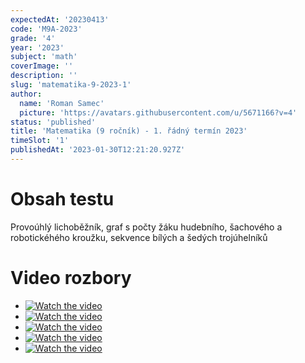 ```yaml
---
expectedAt: '20230413'
code: 'M9A-2023'
grade: '4'
year: '2023'
subject: 'math'
coverImage: ''
description: ''
slug: 'matematika-9-2023-1'
author:
  name: 'Roman Samec'
  picture: 'https://avatars.githubusercontent.com/u/5671166?v=4'
status: 'published'
title: 'Matematika (9 ročník) - 1. řádný termín 2023'
timeSlot: '1'
publishedAt: '2023-01-30T12:21:20.927Z'
---
```


# Obsah testu

Provoúhlý lichoběžník, graf s počty žáku hudebního, šachového a robotickéhého kroužku, sekvence bílých a šedých trojúhelníků

# Video rozbory

- [![Watch the video](https://img.youtube.com/vi/NcjYpqrRcBY/hqdefault.jpg)](https://www.youtube.com/embed/NcjYpqrRcBY)
- [![Watch the video](https://img.youtube.com/vi/foWAbmbMwEg/hqdefault.jpg)](https://www.youtube.com/embed/foWAbmbMwEg)
- [![Watch the video](https://img.youtube.com/vi/TpzNJkn4HOo/hqdefault.jpg)](https://www.youtube.com/embed/TpzNJkn4HOo)
- [![Watch the video](https://img.youtube.com/vi/VrToM1mxje4/hqdefault.jpg)](https://www.youtube.com/embed/VrToM1mxje4)
- [![Watch the video](https://img.youtube.com/vi/hNvkQjey-NI/hqdefault.jpg)](https://www.youtube.com/embed/hNvkQjey-NI)